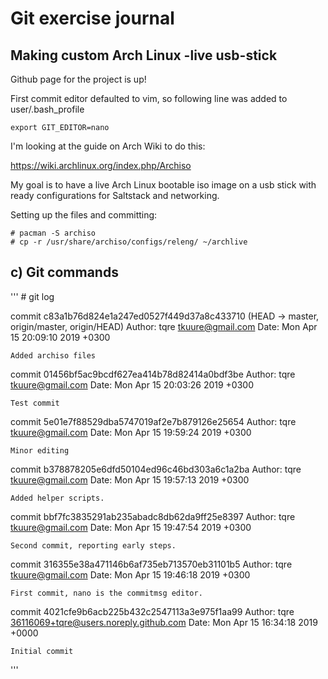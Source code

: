 # Git exercise journal

## Making custom Arch Linux -live usb-stick

Github page for the project is up!

First commit editor defaulted to vim, so following line was added
to user/.bash_profile

	export GIT_EDITOR=nano

I'm looking at the guide on Arch Wiki to do this:

https://wiki.archlinux.org/index.php/Archiso

My goal is to have a live Arch Linux bootable iso image on a usb
stick with ready configurations for Saltstack and networking.

Setting up the files and committing:

	# pacman -S archiso
	# cp -r /usr/share/archiso/configs/releng/ ~/archlive

## c) Git commands

'''
	# git log

commit c83a1b76d824e1a247ed0527f449d37a8c433710 (HEAD -> master, origin/master, origin/HEAD)
Author: tqre <tkuure@gmail.com>
Date:   Mon Apr 15 20:09:10 2019 +0300

    Added archiso files

commit 01456bf5ac9bcdf627ea414b78d82414a0bdf3be
Author: tqre <tkuure@gmail.com>
Date:   Mon Apr 15 20:03:26 2019 +0300

    Test commit

commit 5e01e7f88529dba5747019af2e7b879126e25654
Author: tqre <tkuure@gmail.com>
Date:   Mon Apr 15 19:59:24 2019 +0300

    Minor editing

commit b378878205e6dfd50104ed96c46bd303a6c1a2ba
Author: tqre <tkuure@gmail.com>
Date:   Mon Apr 15 19:57:13 2019 +0300

    Added helper scripts.

commit bbf7fc3835291ab235abadc8db62da9ff25e8397
Author: tqre <tkuure@gmail.com>
Date:   Mon Apr 15 19:47:54 2019 +0300

    Second commit, reporting early steps.

commit 316355e38a471146b6af735eb713570eb31101b5
Author: tqre <tkuure@gmail.com>
Date:   Mon Apr 15 19:46:18 2019 +0300

    First commit, nano is the commitmsg editor.

commit 4021cfe9b6acb225b432c2547113a3e975f1aa99
Author: tqre <36116069+tqre@users.noreply.github.com>
Date:   Mon Apr 15 16:34:18 2019 +0000

    Initial commit
'''